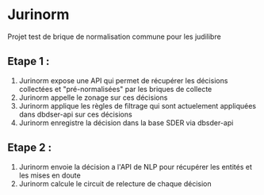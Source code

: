 # Jurinorm

Projet test de brique de normalisation commune pour les judilibre

## Etape 1 :

1. Jurinorm expose une API qui permet de récupérer les décisions collectées et "pré-normalisées" par les briques de collecte
2. Jurinorm appelle le zonage sur ces décisions
3. Jurinorm applique les règles de filtrage qui sont actuelement appliquées dans dbdser-api sur ces décisions
4. Jurinorm enregistre la décision dans la base SDER via dbsder-api

## Etape 2 :

1. Jurinorm envoie la décision a l'API de NLP pour récupérer les entités et les mises en doute
2. Jurinorm calcule le circuit de relecture de chaque décision
